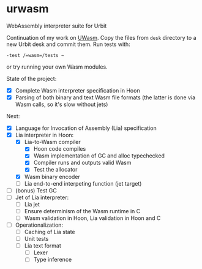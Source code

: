 # urwasm
WebAssembly interpreter suite for Urbit

Continuation of my work on [UWasm](https://github.com/Quodss/wasm-hackathon). Copy the files from `desk` directory to a new Urbit desk and commit them. Run tests with:
```
-test /=wasm=/tests ~
```
or try running your own Wasm modules.

State of the project:

- [X] Complete Wasm interpreter specification in Hoon
- [X] Parsing of both binary and text Wasm file formats (the latter is done via Wasm calls, so it's slow without jets)

Next:
- [X] Language for Invocation of Assembly (Lia) specification
- [X] Lia interpreter in Hoon:
  - [X] Lia-to-Wasm compiler
    - [X] Hoon code compiles
    - [X] Wasm implementation of GC and alloc typechecked
    - [X] Compiler runs and outputs valid Wasm
    - [X] Test the allocator
  - [X] Wasm binary encoder
  - [ ] Lia end-to-end interpeting function (jet target)
- [ ] (bonus) Test GC
- [ ] Jet of Lia interpreter:
  - [ ] Lia jet
  - [ ] Ensure determinism of the Wasm runtime in C 
  - [ ] Wasm validation in Hoon, Lia validation in Hoon and C
- [ ] Operationalization:
  - [ ] Caching of Lia state
  - [ ] Unit tests
  - [ ] Lia text format
    - [ ] Lexer
    - [ ] Type inference
